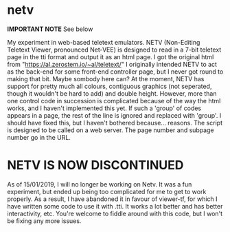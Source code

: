 # netv
**IMPORTANT NOTE** See below

My experiment in web-based teletext emulators. NETV (Non-Editing Teletext Viewer, pronounced Net-VEE) is designed to read in a 7-bit 
teletext page in the tti format and output it as an html page. I got the original html from "https://al.zerostem.io/~al/teletext/" I originally intended NETV to act as the back-end for some front-end controller
page, but I never got round to making that bit. Maybe sombody here can? At the moment, NETV has support for pretty much all colours,
contiguous graphics (not seperated, though it wouldn't be hard to add) and double height. However, more than one control code in succession
is complicated because of the way the html works, and I haven't implemented this yet. If such a 'group' of codes appears in a page, the 
rest of the line is ignored and replaced with 'group'. I should have fixed this, but I haven't bothered because... reasons. The script
is designed to be called on a web server. The page number and subpage number go in the URL.

# NETV IS NOW DISCONTINUED
As of 15/01/2019, I will no longer be working on Netv. It was a fun experiment, but ended up being too complicated for me to get to work properly. As a result, I have abandoned it in favour of viewer-tf, for which I have written some code to use it with .tti. It works a lot better and has better interactivity, etc. You're welcome to fiddle around with this code, but I won't be fixing any more issues.
